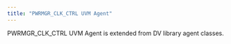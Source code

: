 ```yaml
---
title: "PWRMGR_CLK_CTRL UVM Agent"
---
```


PWRMGR_CLK_CTRL UVM Agent is extended from DV library agent classes.
